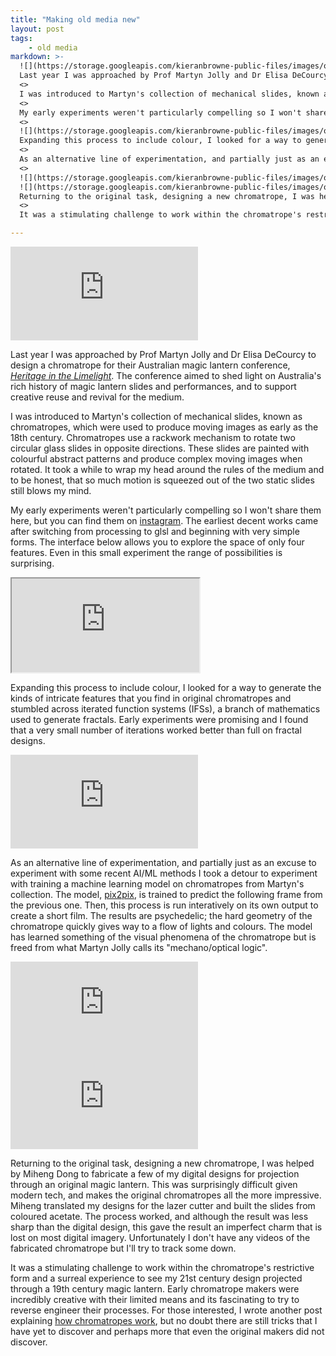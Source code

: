 ```yaml
---
title: "Making old media new"
layout: post
tags: 
    - old media
markdown: >-
  ![](https://storage.googleapis.com/kieranbrowne-public-files/images/old_new_1.gif)<>
  Last year I was approached by Prof Martyn Jolly and Dr Elisa DeCourcy to design a chromatrope for their Australian magic lantern conference, [*Heritage in the Limelight*](http://soad.cass.anu.edu.au/research/heritage-limelight). The conference aimed to shed light on Australia's rich history of magic lantern slides and performances, and to support creative reuse and revival for the medium.<>
  <>
  I was introduced to Martyn's collection of mechanical slides, known as chromatropes, which were used to produce moving images as early as the 18th century. Chromatropes use a rackwork mechanism to rotate two circular glass slides in opposite directions. These slides are painted with colourful abstract patterns and produce complex moving images when rotated.  It took a while to wrap my head around the rules of the medium and to be honest, that so much motion is squeezed out of the two static slides still blows my mind.<>
  <>
  My early experiments weren't particularly compelling so I won't share them here, but you can find them on [instagram](https://www.instagram.com/_kieranbrowne/). The earliest decent works came after switching from processing to glsl and beginning with very simple forms. The interface below allows you to explore the space of only four features. Even in this small experiment the range of possibilities is surprising.<>
  <>
  ![](https://storage.googleapis.com/kieranbrowne-public-files/images/old_new_4.gif)<>
  Expanding this process to include colour, I looked for a way to generate the kinds of intricate features that you find in original chromatropes and stumbled across iterated function systems (IFSs), a branch of mathematics used to generate fractals. Early experiments were promising and I found that a very small number of iterations worked better than full on fractal designs. <>
  <>
  As an alternative line of experimentation, and partially just as an excuse to experiment with some recent AI/ML methods I took a detour to experiment with training a machine learning model on chromatropes from Martyn's collection. The model, [pix2pix](https://affinelayer.com/pixsrv/), is trained to predict the following frame from the previous one. Then, this process is run interatively on its own output to create a short film. The results are psychedelic; the hard geometry of the chromatrope quickly gives way to a flow of lights and colours. The model has learned something of the visual phenomena of the chromatrope but is freed from what Martyn Jolly calls its &ldquo;mechano/optical logic&rdquo;.<>
  <>
  ![](https://storage.googleapis.com/kieranbrowne-public-files/images/old_new_2.gif)<>
  ![](https://storage.googleapis.com/kieranbrowne-public-files/images/old_new_3.gif)<>
  Returning to the original task, designing a new chromatrope, I was helped by Miheng Dong to fabricate a few of my digital designs for projection through an original magic lantern. This was surprisingly difficult given modern tech, and makes the original chromatropes all the more impressive. Miheng translated my designs for the lazer cutter and built the slides from coloured acetate. The process worked, and although the result was less sharp than the digital design, this gave the result an imperfect charm that is lost on most digital imagery. Unfortunately I don't have any videos of the fabricated chromatrope but I'll try to track some down.<>
  <>
  It was a stimulating challenge to work within the chromatrope's restrictive form and a surreal experience to see my 21st century design projected through a 19th century magic lantern. Early chromatrope makers were incredibly creative with their limited means and its fascinating to try to reverse engineer their processes. For those interested, I wrote another post explaining [how chromatropes work](/research/how-chromatropes-work), but no doubt there are still tricks that I have yet to discover and perhaps more that even the original makers did not discover.<>

---
```


<div class="video yt square">
<iframe src="https://www.youtube-nocookie.com/embed/xeeqgEyjB4w?autoplay=1&mute=1&enablejsapi=1" frameborder="0" allow="accelerometer; autoplay; encrypted-media; gyroscope; picture-in-picture" allowfullscreen></iframe>
</div>

Last year I was approached by Prof Martyn Jolly and Dr Elisa DeCourcy to design a chromatrope for their Australian magic lantern conference, [*Heritage in the Limelight*](http://soad.cass.anu.edu.au/research/heritage-limelight). The conference aimed to shed light on Australia's rich history of magic lantern slides and performances, and to support creative reuse and revival for the medium.

I was introduced to Martyn's collection of mechanical slides, known as chromatropes, which were used to produce moving images as early as the 18th century. Chromatropes use a rackwork mechanism to rotate two circular glass slides in opposite directions. These slides are painted with colourful abstract patterns and produce complex moving images when rotated.  It took a while to wrap my head around the rules of the medium and to be honest, that so much motion is squeezed out of the two static slides still blows my mind.


My early experiments weren't particularly compelling so I won't share them here, but you can find them on [instagram](https://www.instagram.com/_kieranbrowne/). The earliest decent works came after switching from processing to glsl and beginning with very simple forms. The interface below allows you to explore the space of only four features. Even in this small experiment the range of possibilities is surprising.

<div class="video">
<iframe src="https://kieranbrowne.com/chromatrope-builder"></iframe>
</div>

Expanding this process to include colour, I looked for a way to generate the kinds of intricate features that you find in original chromatropes and stumbled across iterated function systems (IFSs), a branch of mathematics used to generate fractals. Early experiments were promising and I found that a very small number of iterations worked better than full on fractal designs. 

<div class="video yt square small">
<iframe src="https://www.youtube-nocookie.com/embed/xeeqgEyjB4w?autoplay=0" frameborder="0" allow="accelerometer; autoplay; encrypted-media; gyroscope; picture-in-picture" allowfullscreen></iframe>
</div>

As an alternative line of experimentation, and partially just as an excuse to experiment with some recent AI/ML methods I took a detour to experiment with training a machine learning model on chromatropes from Martyn's collection. The model, [pix2pix](https://affinelayer.com/pixsrv/), is trained to predict the following frame from the previous one. Then, this process is run interatively on its own output to create a short film. The results are psychedelic; the hard geometry of the chromatrope quickly gives way to a flow of lights and colours. The model has learned something of the visual phenomena of the chromatrope but is freed from what Martyn Jolly calls its "mechano/optical logic".

<div class="video yt square small">
<iframe src="https://www.youtube-nocookie.com/embed/XnZnq0qZb5g?autoplay=0&mute=1&enablejsapi=1&loop=1" frameborder="0" allow="accelerometer; autoplay; encrypted-media; gyroscope; picture-in-picture" allowfullscreen></iframe>
</div>
<div class="video yt square small">
<iframe src="https://www.youtube.com/embed/Jy3dm2o5R5k" frameborder="0" allow="accelerometer; autoplay; encrypted-media; gyroscope; picture-in-picture" allowfullscreen></iframe>
</div>

Returning to the original task, designing a new chromatrope, I was helped by Miheng Dong to fabricate a few of my digital designs for projection through an original magic lantern. This was surprisingly difficult given modern tech, and makes the original chromatropes all the more impressive. Miheng translated my designs for the lazer cutter and built the slides from coloured acetate. The process worked, and although the result was less sharp than the digital design, this gave the result an imperfect charm that is lost on most digital imagery. Unfortunately I don't have any videos of the fabricated chromatrope but I'll try to track some down.

It was a stimulating challenge to work within the chromatrope's restrictive form and a surreal experience to see my 21st century design projected through a 19th century magic lantern. Early chromatrope makers were incredibly creative with their limited means and its fascinating to try to reverse engineer their processes. For those interested, I wrote another post explaining [how chromatropes work](/research/how-chromatropes-work), but no doubt there are still tricks that I have yet to discover and perhaps more that even the original makers did not discover.
